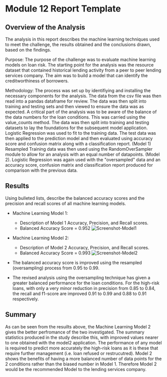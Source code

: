 # Module 12 Report Template

## Overview of the Analysis

The analysis in this report describes the machine learning techniques used to meet the challenge, the results obtained and the conclusions drawn, based on the findings. 

Purpose:
The purpose of the challenge was to evaluate machine learning models on loan risk. The starting point for the analysis was the resource dataset that contained historical lending activity from a peer to peer lending services company. The aim was to build a model that can identify the creditworthiness of borrowers. 

Methodology:
The process was set up by identifiying and installing the necessary components for the analysis. The data from the csv file was then read into a pandas dataframe for review. The data was then split into training and testing sets and then viewed to ensure the data was as expected. A critical part of the analysis was to be aware of the balance of the data numbers for the loan conditions. This was carried using the value_counts method. The data was then split into training and testing datasets to lay the foundations for the subsequent model application.
Logistic Regression was used to fit to the training data. The test data was then applied to the prediction model and then evaluated using accuracy score and confusion matrix along with a classification report. (Model 1)
Resampled Training data was then used using the RandomOverSampler module to allow for an analysis with an equal number of datapoints. (Model 2). Logistic Regression was again used with the "oversampled" data and an accuracy score, confusion matrix and classification report produced for comparison with the previous data. 


## Results

Using bulleted lists, describe the balanced accuracy scores and the precision and recall scores of all machine learning models.

* Machine Learning Model 1:

  * Description of Model 1 Accuracy, Precision, and Recall scores.
  *   Balanced Accuracy Score = 0.952
![Screenshot-Model1](https://user-images.githubusercontent.com/113118793/225910415-22ec9e87-0dc4-4468-8a35-9d23c187503e.jpg)


* Machine Learning Model 2:
  * Description of Model 2 Accuracy, Precision, and Recall scores.
  *  Balanced Accuracy Score = 0.993
![Screenshot-Model2](https://user-images.githubusercontent.com/113118793/225910473-769430cb-400f-46e2-b4cb-62a9082500ae.jpg)


 * The balanced accuracy score is improved using the resampled (oversampling) process from 0.95 to 0.99.
 * The revised analysis using the oversampling technique has given a greater balanced performance for the loan conditions. For the high-risk loans, with only a very minor reduction in precision from 0.85 to 0.84, the recall and f1-score are improved 0.91 to 0.99 and 0.88 to 0.91 respectively.


## Summary

As can be seen from the resuilts above, the Machine Learning Model 2 gives the better perfromance of the two investigated. The summary statistics produced in the study describe this, with improved values nearer to one obtained with the model2 application. The performance of any model is required to predict more accurately the high-risk loans as it is these that require further management (i.e. loan refused or restrucutred). Model 2 shows the benefits of having a more balanced number of data points for the 2 conditions rather than the biased number in Model 1.
Therefore Model 2 would be the recommended Model to the lending services company.  

